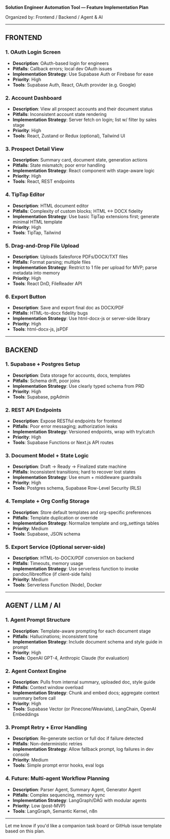 **Solution Engineer Automation Tool — Feature Implementation Plan**

Organized by: Frontend / Backend / Agent & AI

---

## FRONTEND

### 1. **OAuth Login Screen**
- **Description**: OAuth-based login for engineers
- **Pitfalls**: Callback errors; local dev OAuth issues
- **Implementation Strategy**: Use Supabase Auth or Firebase for ease
- **Priority**: High
- **Tools**: Supabase Auth, React, OAuth provider (e.g. Google)

### 2. **Account Dashboard**
- **Description**: View all prospect accounts and their document status
- **Pitfalls**: Inconsistent account state rendering
- **Implementation Strategy**: Server fetch on login; list w/ filter by sales stage
- **Priority**: High
- **Tools**: React, Zustand or Redux (optional), Tailwind UI

### 3. **Prospect Detail View**
- **Description**: Summary card, document state, generation actions
- **Pitfalls**: State mismatch; poor error handling
- **Implementation Strategy**: React component with stage-aware logic
- **Priority**: High
- **Tools**: React, REST endpoints

### 4. **TipTap Editor**
- **Description**: HTML document editor
- **Pitfalls**: Complexity of custom blocks; HTML <-> DOCX fidelity
- **Implementation Strategy**: Use basic TipTap extensions first; generate minimal HTML template
- **Priority**: High
- **Tools**: TipTap, Tailwind

### 5. **Drag-and-Drop File Upload**
- **Description**: Uploads Salesforce PDFs/DOCX/TXT files
- **Pitfalls**: Format parsing; multiple files
- **Implementation Strategy**: Restrict to 1 file per upload for MVP; parse metadata into memory
- **Priority**: High
- **Tools**: React DnD, FileReader API

### 6. **Export Button**
- **Description**: Save and export final doc as DOCX/PDF
- **Pitfalls**: HTML-to-docx fidelity bugs
- **Implementation Strategy**: Use html-docx-js or server-side library
- **Priority**: High
- **Tools**: html-docx-js, jsPDF

---

## BACKEND

### 1. **Supabase + Postgres Setup**
- **Description**: Data storage for accounts, docs, templates
- **Pitfalls**: Schema drift, poor joins
- **Implementation Strategy**: Use clearly typed schema from PRD
- **Priority**: High
- **Tools**: Supabase, pgAdmin

### 2. **REST API Endpoints**
- **Description**: Expose RESTful endpoints for frontend
- **Pitfalls**: Poor error messaging; authorization leaks
- **Implementation Strategy**: Versioned endpoints, wrap with try/catch
- **Priority**: High
- **Tools**: Supabase Functions or Next.js API routes

### 3. **Document Model + State Logic**
- **Description**: Draft → Ready → Finalized state machine
- **Pitfalls**: Inconsistent transitions; hard to recover lost states
- **Implementation Strategy**: Use enum + middleware guardrails
- **Priority**: High
- **Tools**: Postgres schema, Supabase Row-Level Security (RLS)

### 4. **Template + Org Config Storage**
- **Description**: Store default templates and org-specific preferences
- **Pitfalls**: Template duplication or override
- **Implementation Strategy**: Normalize template and org_settings tables
- **Priority**: Medium
- **Tools**: Supabase, JSON schema

### 5. **Export Service (Optional server-side)**
- **Description**: HTML-to-DOCX/PDF conversion on backend
- **Pitfalls**: Timeouts, memory usage
- **Implementation Strategy**: Use serverless function to invoke pandoc/libreoffice (if client-side fails)
- **Priority**: Medium
- **Tools**: Serverless Function (Node), Docker

---

## AGENT / LLM / AI

### 1. **Agent Prompt Structure**
- **Description**: Template-aware prompting for each document stage
- **Pitfalls**: Hallucinations; inconsistent tone
- **Implementation Strategy**: Include document schema and style guide in prompt
- **Priority**: High
- **Tools**: OpenAI GPT-4, Anthropic Claude (for evaluation)

### 2. **Agent Context Engine**
- **Description**: Pulls from internal summary, uploaded doc, style guide
- **Pitfalls**: Context window overload
- **Implementation Strategy**: Chunk and embed docs; aggregate context summary before call
- **Priority**: High
- **Tools**: Supabase Vector (or Pinecone/Weaviate), LangChain, OpenAI Embeddings

### 3. **Prompt Retry + Error Handling**
- **Description**: Re-generate section or full doc if failure detected
- **Pitfalls**: Non-deterministic retries
- **Implementation Strategy**: Allow fallback prompt, log failures in dev console
- **Priority**: Medium
- **Tools**: Simple prompt error hooks, eval logs

### 4. **Future: Multi-agent Workflow Planning**
- **Description**: Parser Agent, Summary Agent, Generator Agent
- **Pitfalls**: Complex sequencing, memory sync
- **Implementation Strategy**: LangGraph/DAG with modular agents
- **Priority**: Low (post-MVP)
- **Tools**: LangGraph, Semantic Kernel, n8n

---

Let me know if you'd like a companion task board or GitHub issue template based on this plan.


